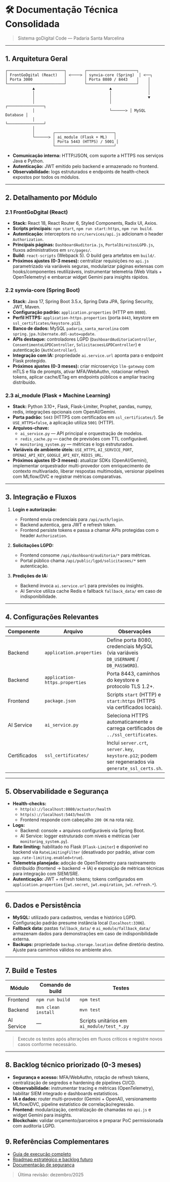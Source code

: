# 🛠️ Documentação Técnica Consolidada
> Sistema goDigital Code — Padaria Santa Marcelina

---

## 1. Arquitetura Geral
```
┌─────────────────────────┐        ┌──────────────────────┐
│ FrontGoDgital (React)   │ <────> │ synvia-core (Spring)  │ <──┐
│ Porta 3000              │        │ Porta 8080 / 8443    │    │
└─────────────────────────┘        └──────────────────────┘    │
            ▲                                 ▲                │
            │                                 │                │
            │                                 │                ▼
            │                                 │        ┌────────────────┐
            │                                 └──────> │ MySQL Database │
            │                                          └────────────────┘
            │
            │        ┌──────────────────────────┐
            └──────> │ ai_module (Flask + ML)   │
                     │ Porta 5443 (HTTPS) / 5001 │
                     └──────────────────────────┘
```
- **Comunicação interna:** HTTP/JSON, com suporte a HTTPS nos serviços Java e Python.
- **Autenticação:** JWT emitido pelo backend e armazenado no frontend.
- **Observabilidade:** logs estruturados e endpoints de health-check expostos por todos os módulos.

---

## 2. Detalhamento por Módulo

### 2.1 FrontGoDgital (React)
- **Stack:** React 18, React Router 6, Styled Components, Radix UI, Axios.
- **Scripts principais:** `npm start`, `npm run start:https`, `npm run build`.
- **Autenticação:** interceptors no `src/services/api.js` adicionam o header `Authorization`.
- **Principais páginas:** `DashboardAuditoria.js`, `PortalDireitosLGPD.js`, fluxos administrativos em `src/pages/`.
- **Build:** `react-scripts` (Webpack 5). O build gera artefatos em `build/`.
- **Próximos ajustes (0-3 meses):** centralizar requisições no `api.js` parametrizado via variáveis seguras, modularizar páginas extensas com hooks/componentes reutilizáveis, instrumentar telemetria (Web Vitals + OpenTelemetry) e embarcar widget Gemini para insights rápidos.

### 2.2 synvia-core (Spring Boot)
- **Stack:** Java 17, Spring Boot 3.5.x, Spring Data JPA, Spring Security, JWT, Maven.
- **Configuração padrão:** `application.properties` (HTTP em `8080`).
- **Perfil HTTPS:** `application-https.properties` (porta `8443`, keystore em `ssl_certificates/keystore.p12`).
- **Banco de dados:** MySQL `padaria_santa_marcelina` com `spring.jpa.hibernate.ddl-auto=update`.
- **APIs destaque:** controladores LGPD (`DashboardAuditoriaController`, `ConsentimentoLGPDController`, `SolicitacoesLGPDController`) e autenticação (`AuthController`).
- **Integração com IA:** propriedade `ai.service.url` aponta para o endpoint Flask protegido.
- **Próximos ajustes (0-3 meses):** criar microserviço `llm-gateway` com mTLS e fila de prompts, ativar MFA/WebAuthn, rotacionar refresh tokens, aplicar cache/ETag em endpoints públicos e ampliar tracing distribuído.

### 2.3 ai_module (Flask + Machine Learning)
- **Stack:** Python 3.10+, Flask, Flask-Limiter, Prophet, pandas, numpy, redis, integrações opcionais com OpenAI/Gemini.
- **Porta padrão:** `5443` (HTTPS com certificados em `ssl_certificates/`). Se `USE_HTTPS=false`, a aplicação utiliza `5001` (HTTP).
- **Arquivos-chave:**
  - `ai_service.py` — API principal e orquestração de modelos.
  - `redis_cache.py` — cache de previsões com TTL configurável.
  - `monitoring_system.py` — métricas e logs estruturados.
- **Variáveis de ambiente úteis:** `USE_HTTPS`, `AI_SERVICE_PORT`, `OPENAI_API_KEY`, `GOOGLE_API_KEY`, `REDIS_URL`.
- **Próximos ajustes (0-3 meses):** atualizar SDKs (OpenAI/Gemini), implementar orquestrador multi-provedor com enriquecimento de contexto multivariado, liberar respostas multimodais, versionar pipelines com MLflow/DVC e registrar métricas comparativas.

---

## 3. Integração e Fluxos

1. **Login e autorização:**
   - Frontend envia credenciais para `/api/auth/login`.
   - Backend autentica, gera JWT e refresh token.
   - Frontend persiste tokens e passa a chamar APIs protegidas com o header `Authorization`.

2. **Solicitações LGPD:**
   - Frontend consome `/api/dashboard/auditoria/*` para métricas.
   - Portal público chama `/api/public/lgpd/solicitacoes/*` sem autenticação.

3. **Predições de IA:**
   - Backend invoca `ai.service.url` para previsões ou insights.
   - AI Service utiliza cache Redis e fallback `fallback_data/` em caso de indisponibilidade.

---

## 4. Configurações Relevantes

| Componente | Arquivo | Observações |
| --- | --- | --- |
| Backend | `application.properties` | Define porta 8080, credenciais MySQL (via variáveis `DB_USERNAME` / `DB_PASSWORD`). |
| Backend | `application-https.properties` | Porta 8443, caminhos do keystore e protocolo TLS 1.2+. |
| Frontend | `package.json` | Scripts `start` (HTTP) e `start:https` (HTTPS via certificados locais). |
| AI Service | `ai_service.py` | Seleciona HTTPS automaticamente e carrega certificados de `../ssl_certificates`. |
| Certificados | `ssl_certificates/` | Inclui `server.crt`, `server.key`, `keystore.p12`; podem ser regenerados via `generate_ssl_certs.sh`. |

---

## 5. Observabilidade e Segurança

- **Health-checks:**
  - `http(s)://localhost:8080/actuator/health`
  - `http(s)://localhost:5443/health`
  - Frontend responde com cabeçalho `200 OK` na rota raiz.
- **Logs:**
  - Backend: console + arquivos configuráveis via Spring Boot.
  - AI Service: logger estruturado com níveis e métricas (ver `monitoring_system.py`).
- **Rate limiting:** habilitado no Flask (`Flask-Limiter`) e disponível no backend via `RateLimitingFilter` (desativado por padrão, ativar com `app.rate-limiting.enabled=true`).
- **Telemetria planejada:** adoção de OpenTelemetry para rastreamento distribuído (frontend → backend → IA) e exposição de métricas técnicas para integração com SIEM/SRE.
- **Autenticação:** JWT + refresh tokens; tokens configurados em `application.properties` (`jwt.secret`, `jwt.expiration`, `jwt.refresh.*`).

---

## 6. Dados e Persistência

- **MySQL:** utilizado para cadastros, vendas e histórico LGPD. Configuração padrão presume instância local (`localhost:3306`).
- **Fallback data:** pastas `fallback_data/` e `ai_module/fallback_data/` armazenam dados para demonstrações em caso de indisponibilidade externa.
- **Backups:** propriedade `backup.storage.location` define diretório destino. Ajuste para caminhos válidos no ambiente alvo.

---

## 7. Build e Testes

| Módulo | Comando de build | Testes |
| --- | --- | --- |
| Frontend | `npm run build` | `npm test` |
| Backend | `mvn clean install` | `mvn test` |
| AI Service | — | Scripts unitários em `ai_module/test_*.py` |

> Execute os testes após alterações em fluxos críticos e registre novos casos conforme necessário.

---

## 8. Backlog técnico priorizado (0-3 meses)
- **Segurança e acesso:** MFA/WebAuthn, rotação de refresh tokens, centralização de segredos e hardening de pipelines CI/CD.
- **Observabilidade:** instrumentar tracing e métricas (OpenTelemetry), habilitar SIEM integrado e dashboards estatísticos.
- **IA e dados:** router multi-provedor (Gemini + OpenAI), versionamento MLflow/DVC, pipeline estatístico de correlação/regressão.
- **Frontend:** modularização, centralização de chamadas no `api.js` e widget Gemini para insights.
- **Blockchain:** validar orçamento/parceiros e preparar PoC permissionada com auditoria LGPD.

## 9. Referências Complementares
- [Guia de execução completo](../guides/GUIA_EXECUCAO_COMPLETO.md)
- [Roadmap estratégico e backlog futuro](../ROADMAP_TRANSFORMACAO_DIGITAL.md)
- [Documentação de segurança](../security/SECURITY_ALERTS_DOCUMENTATION.md)

> Última revisão: dezembro/2025

